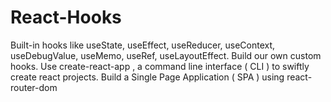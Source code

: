 # React-Hooks
Built-in hooks like useState, useEffect, useReducer, useContext, useDebugValue, useMemo, useRef, useLayoutEffect.   Build our own custom hooks.   Use create-react-app ,  a command line interface ( CLI ) to swiftly create react projects.  Build a Single Page Application ( SPA ) using react-router-dom
